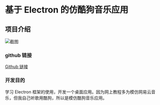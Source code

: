 # 基于 Electron 的仿酷狗音乐应用

## 项目介绍

![截图](/img/repo/electron.jpg)

### github 链接

[Github 链接](https://github.com/Encaik/electron-learn)

### 开发目的

学习 Electron 框架的使用，开发一个桌面应用。因为网上教程多为模仿网易云音乐，但我自己听歌用酷狗，所以是模仿酷狗音乐应用。

